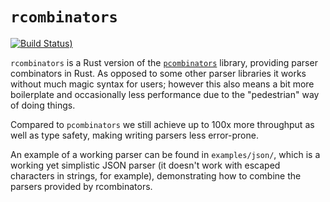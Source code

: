 # `rcombinators`

[![Build Status](https://travis-ci.org/dermesser/rcombinators.svg?branch=master))](https://travis-ci.org/dermesser/rcombinators)

`rcombinators` is a Rust version of the [`pcombinators`](https://github.com/dermesser/pcombinators)
library, providing parser combinators in Rust. As opposed to some other parser libraries it works
without much magic syntax for users; however this also means a bit more boilerplate and occasionally
less performance due to the "pedestrian" way of doing things.

Compared to `pcombinators` we still achieve up to 100x more throughput as well as type safety,
making writing parsers less error-prone.

An example of a working parser can be found in `examples/json/`, which is a working yet simplistic
JSON parser (it doesn't work with escaped characters in strings, for example), demonstrating how to
combine the parsers provided by rcombinators.
